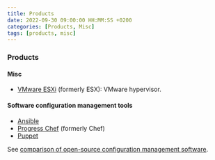 ```yaml
---
title: Products
date: 2022-09-30 09:00:00 HH:MM:SS +0200
categories: [Products, Misc]
tags: [products, misc]
---
```


### Products

#### Misc

* [VMware ESXi](https://en.wikipedia.org/wiki/VMware_ESXi) (formerly ESX): VMware hypervisor.

#### Software configuration management tools

* [Ansible](https://en.wikipedia.org/wiki/Ansible_(software))
* [Progress Chef](https://en.wikipedia.org/wiki/Progress_Chef) (formerly Chef)
* [Puppet](https://en.wikipedia.org/wiki/Puppet_(software))

See [comparison of open-source configuration management software](https://en.wikipedia.org/wiki/Comparison_of_open-source_configuration_management_software).
